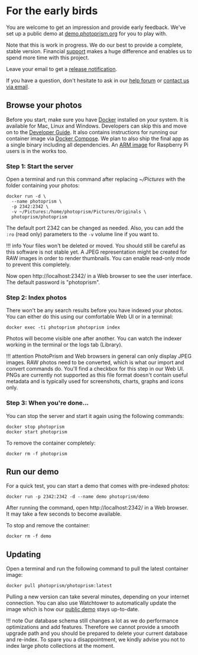 # For the early birds

You are welcome to get an impression and provide early feedback.
We've set up a public demo at [demo.photoprism.org](https://demo.photoprism.org) for you to play with.

Note that this is work in progress. We do our best to provide a complete, stable version. 
Financial [support](sponsorship.md) makes a huge difference and enables us to spend more time with this project.

Leave your email to get a [release notification](https://goo.gl/forms/KBPVGl9PCsOKrAv33).

If you have a question, don't hesitate to ask in our [help forum](https://groups.google.com/a/photoprism.org/forum/#!forum/help)
or [contact us via email](mailto:hello@photoprism.org).

## Browse your photos ##

Before you start, make sure you have [Docker](https://store.docker.com/search?type=edition&offering=community) installed on your system. It is available for Mac, Linux and Windows.
Developers can skip this and move on to the [Developer Guide](https://github.com/photoprism/photoprism/wiki).
It also contains instructions for running our container image via [Docker Compose](https://github.com/photoprism/photoprism/wiki/Docker-Compose).
We plan to also ship the final app as a single binary including all dependencies.
An [ARM image](https://github.com/photoprism/photoprism/issues/109) for Raspberry Pi users is in the works too.

### Step 1: Start the server ###

Open a terminal and run this command after replacing *~/Pictures* with
the folder containing your photos:

```
docker run -d \
  --name photoprism \
  -p 2342:2342 \
  -v ~/Pictures:/home/photoprism/Pictures/Originals \
  photoprism/photoprism
```

The default port 2342 can be changed as needed. Also, you can add the `:ro` (read
only) parameters to the `-v` volume line if you want to. 

!!! info
    Your files won't be deleted or moved. You should still be careful
    as this software is not stable yet. A JPEG representation might be created
    for RAW images in order to render thumbnails. You can enable read-only mode 
    to prevent this completely.

Now open http://localhost:2342/ in a Web browser to see the user interface. The default password is "photoprism".

### Step 2: Index photos ###

There won't be any search results before you have indexed your photos. You can either do this using
our comfortable Web UI or in a terminal:

```
docker exec -ti photoprism photoprism index
```

Photos will become visible one after another. You can watch the indexer working in the terminal 
or the logs tab (Library).

!!! attention
    PhotoPrism and Web browsers in general can only display JPEG images. RAW photos need to be converted, 
    which is what our import and convert commands do. You'll find a checkbox for this step in our Web UI.
    PNGs are currently not supported as this file format doesn't contain useful metadata and is typically used 
    for screenshots, charts, graphs and icons only.

### Step 3: When you're done... ###

You can stop the server and start it again using the following commands:

```
docker stop photoprism
docker start photoprism
```

To remove the container completely:
```
docker rm -f photoprism
```

## Run our demo ##

For a quick test, you can start a demo that comes with pre-indexed photos:

```
docker run -p 2342:2342 -d --name demo photoprism/demo
```

After running the command, open http://localhost:2342/ in a Web browser.
It may take a few seconds to become available.

To stop and remove the container:

```
docker rm -f demo
```

## Updating ##

Open a terminal and run the following command to pull the latest container image:

```
docker pull photoprism/photoprism:latest
```

Pulling a new version can take several minutes, depending on your internet connection.
You can also use Watchtower to automatically update the image which is how our
[public demo](https://demo.photoprism.org/) stays up-to-date.

!!! note
    Our database schema still changes a lot as we do performance optimizations and add features.
    Therefore we cannot provide a smooth upgrade path and you should be prepared
    to delete your current database and re-index.
    To spare you a disappointment, we kindly advise you not to index large photo 
    collections at the moment.
